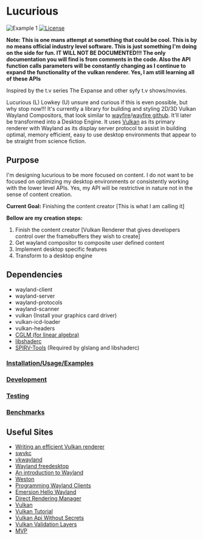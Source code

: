 # Lucurious
![Example 1](https://66.media.tumblr.com/76896cad1a8b07abc2ddd331dcc7403b/tumblr_oun56jf9mK1u2y46bo4_1280.jpg)
[![License](https://img.shields.io/badge/license-MIT-brightgreen.svg)](#license)

**Note: This is one mans attempt at something that could be cool. This is by no means official industry level software. This is just something I'm doing on the side for fun. IT WILL NOT BE DOCUMENTED!!! The only documentation you will find is from comments in the code. Also the API function calls parameters will be constantly changing as I continue to expand the functionality of the vulkan renderer. Yes, I am still learning all of these APIs**

Inspired by the t.v series The Expanse and other syfy t.v shows/movies.

Lucurious (L) Lowkey (U) unsure and curious if this is even possible, but why stop now!!! It\'s currently a library for building and styling 2D/3D Vulkan Wayland Compositors, that look similar to [wayfire](https://wayfire.org/)/[wayfire github](https://github.com/WayfireWM/wayfire). It'll later be transformed into a Desktop Engine. It uses [Vulkan](https://www.khronos.org/vulkan/) as its primary renderer with Wayland as its display server protocol to assist in building optimal, memory efficient, easy to use desktop environments that appear to be straight from science fiction.

## Purpose
I'm designing lucurious to be more focused on content. I do not want to be focused on optimizing my desktop environments or consistently working with the lower level APIs. Yes, my API will be restrictive in nature not in the sense of content creation.

**Current Goal:** Finishing the content creator [This is what I am calling it]

**Bellow are my creation steps:**
1. Finish the content creator [Vulkan Renderer that gives developers control over the framebuffers they wish to create]
2. Get wayland compositor to composite user defined content
3. Implement desktop specific features
4. Transform to a desktop engine

## Dependencies
* wayland-client
* wayland-server
* wayland-protocols
* wayland-scanner
* vulkan (Install your graphics card driver)
* vulkan-icd-loader
* vulkan-headers
* [CGLM (for linear algebra)](https://github.com/recp/cglm)
* [libshaderc](https://github.com/google/shaderc)
* [SPIRV-Tools](https://github.com/KhronosGroup/SPIRV-Tools) (Required by glslang and libshaderc)

### [Installation/Usage/Examples](https://github.com/EasyIP2023/lucurious-examples/)
### [Development](https://github.com/EasyIP2023/lucurious/tree/development/src)
### [Testing](https://github.com/EasyIP2023/lucurious/tree/development/tests)
### [Benchmarks](https://github.com/EasyIP2023/lucurious-benchmarks)

## Useful Sites
* [Writing an efficient Vulkan renderer](https://zeux.io/2020/02/27/writing-an-efficient-vulkan-renderer/)
* [swvkc](https://github.com/st3r4g/swvkc/)
* [vkwayland](https://bitbucket.org/cheako/vkwayland/src/master/)
* [Wayland freedesktop](https://wayland.freedesktop.org/)
* [An introduction to Wayland](https://drewdevault.com/2017/06/10/Introduction-to-Wayland.html)
* [Weston](https://github.com/wayland-project/weston)
* [Programming Wayland Clients](https://jan.newmarch.name/Wayland/index.html)
* [Emersion Hello Wayland](https://github.com/emersion/hello-wayland)
* [Direct Rendering Manager](https://dri.freedesktop.org/wiki/DRM/)
* [Vulkan](https://vulkan.lunarg.com)
* [Vulkan Tutorial](https://vulkan-tutorial.com/)
* [Vulkan Api Without Secrets](https://software.intel.com/en-us/articles/api-without-secrets-introduction-to-vulkan-part-1)
* [Vulkan Validation Layers](https://gpuopen.com/using-the-vulkan-validation-layers/)
* [MVP](https://jsantell.com/model-view-projection)
